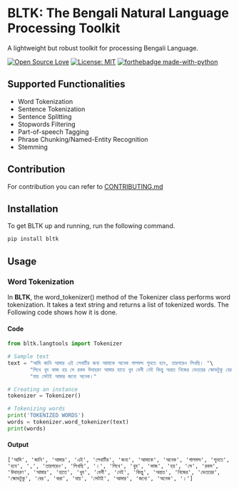 # BLTK: The Bengali Natural Language Processing Toolkit

A lightweight but robust toolkit for processing Bengali Language.

[![Open Source Love](https://badges.frapsoft.com/os/v1/open-source.svg?v=102)](https://github.com/ellerbrock/open-source-badge/)
[![License: MIT](https://img.shields.io/badge/License-MIT-yellow.svg)](https://opensource.org/licenses/MIT)
[![forthebadge made-with-python](http://ForTheBadge.com/images/badges/made-with-python.svg)](https://www.python.org/)

## Supported Functionalities
- Word Tokenization
- Sentence Tokenization
- Sentence Splitting
- Stopwords Filtering
- Part-of-speech Tagging
- Phrase Chunking/Named-Entity Recognition
- Stemming

## Contribution

For contribution you can refer to [CONTRIBUTING.md](CONTRIBUTING.md)



## Installation
To get BLTK up and running, run the following command.
```sh
pip install bltk
```

## Usage

### Word Tokenization
In **BLTK**, the word_tokenizer() method of the Tokenizer class performs word tokenization. It takes a text string and returns a list of tokenized words. The Following code shows how it is done.

#### Code
```python
from bltk.langtools import Tokenizer

# Sample text
text = "আমি জানি আমার এই লেখাটির জন্য আমাকে অনেক গালমন্দ শুনতে হবে, তারপরেও লিখছি। "\
       "লিখে খুব কাজ হয় সে রকম উদাহরণ আমার হাতে খুব বেশী নেই কিন্তু অন্তত নিজের ভেতরের ক্ষোভটুকু বের করা " \
       "যায় সেটাই আমার জন্যে অনেক।"

# Creating an instance
tokenizer = Tokenizer()

# Tokenizing words
print('TOKENIZED WORDS')
words = tokenizer.word_tokenizer(text)
print(words)
```

#### Output
```
['আমি', 'জানি', 'আমার', 'এই', 'লেখাটির', 'জন্য', 'আমাকে', 'অনেক', 'গালমন্দ', 'শুনতে', 'হবে', ',', 'তারপরেও', 'লিখছি', '।', 'লিখে', 'খুব', 'কাজ', 'হয়', 'সে', 'রকম', 'উদাহরণ', 'আমার', 'হাতে', 'খুব', 'বেশী', 'নেই', 'কিন্তু', 'অন্তত', 'নিজের', 'ভেতরের', 'ক্ষোভটুকু', 'বের', 'করা', 'যায়', 'সেটাই', 'আমার', 'জন্যে', 'অনেক', '।']

```
